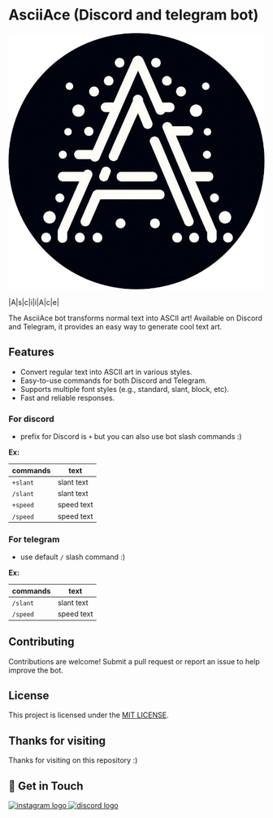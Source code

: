 # AsciiAce (Discord and telegram bot)
![Bot logo](https://github.com/CoderRony955/AsciiAce/blob/master/imgs/AsciiAcelogo.png)

|A|s|c|i|i|A|c|e|


The AsciiAce bot transforms normal text into ASCII art! Available on Discord and Telegram, it provides an easy way to generate cool text art.

## Features

-  Convert regular text into ASCII art in various styles.
-  Easy-to-use commands for both Discord and Telegram.
-  Supports multiple font styles (e.g., standard, slant, block, etc).
-  Fast and reliable responses.

### For discord

- prefix for Discord is `+` but you can also use bot slash commands :)

**Ex:**

| commands           | text       | 
|--------------------|------------|
| `+slant`           | slant text |
| `/slant`           | slant text |
| `+speed`           | speed text | 
| `/speed`           | speed text | 

### For telegram

- use default `/` slash command :)

**Ex:**

| commands           | text       | 
|--------------------|------------|
| `/slant`           | slant text |
| `/speed`           | speed text | 


## Contributing
Contributions are welcome! Submit a pull request or report an issue to help improve the bot.

## License

This project is licensed under the  [MIT LICENSE](https://github.com/CoderRony955/AsciiAce/blob/master/LICENSE).

## Thanks for visiting 
Thanks for visiting on this repository :)

## 📲 Get in Touch

<a href="https://www.instagram.com/__raunakk__/" target="_blank">
    <img src="https://img.shields.io/static/v1?message=Instagram&logo=instagram&label=&color=E4405F&logoColor=white&labelColor=&style=for-the-badge" height="35" alt="instagram logo"  />
  </a>
<a href="https://discord.gg/SK9k6mdzvP" target="_blank">
    <img src="https://img.shields.io/static/v1?message=Discord&logo=discord&label=&color=7289DA&logoColor=white&labelColor=&style=for-the-badge" height="35" alt="discord logo"  />
  </a>


